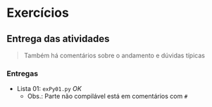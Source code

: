 # Exercícios

## Entrega das atividades

> Também há comentários sobre o andamento e dúvidas típicas


### Entregas

- Lista 01: `exPy01.py` *OK*
  - Obs.: Parte não compilável está em comentários com `#`
